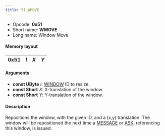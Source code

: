 ```yaml
---
title: 51_WMOVE
---
```


-   Opcode: **0x51**
-   Short name: **WMOVE**
-   Long name: Window Move

#### Memory layout

| 0x51 | *I* | *X* | *Y* |
|------|-----|-----|-----|

#### Arguments

-   **const UByte** *I*: [WINDOW](50_WINDOW.md) ID to resize.
-   **const Short** *X*: X-translation of the window.
-   **const Short** *Y*: Y-translation of the window.

#### Description

Repositions the window, with the given ID, and a (x,y) translation. The window will be repositioned the next time a [MESSAGE](FF7/Field/Script/Opcodes/40_MESSAGE "wikilink") or [ASK](48_ASK.md), referencing this window, is issued.
